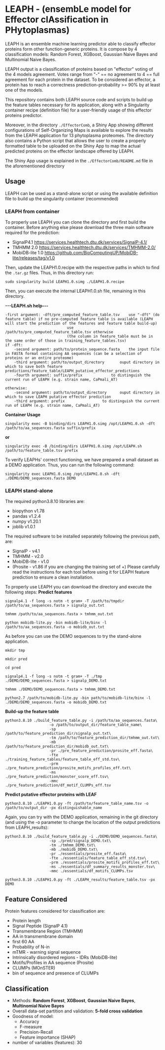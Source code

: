 # LEAPH - (ensembLe model for Effector clAssification in PHytoplasmas)
LEAPH is an ensemble machine learning predictor able to classify effector proteins form other function-generic proteins. It is compose by 4 classification models: Random Forest, XGBoost, Gaussian Naive Bayes and Multinomial Naive Bayes. 

LEAPH output is a classification of proteins based on "effector" voting of the 4 models agreement. 
Votes range from "-" == no agreement to 4 == full agreement for each protein in the dataset. 
To be considered an effector, a protein has to reach a correctness prediction-probability >= 90% by at least one of the models. 

This repository contains both LEAPH source code and scripts to build up the feature tables necessary for its application, along with a Singularity container recipe (definition file) for a user-friendly usage of this effector proteins predictor. 

Moreover, in the directory ```./EffectorComb```, a Shiny App showing different configurations of Self-Organizing Maps is available to explore the results from the LEAPH application for 13 phytoplasma proteomes. The directory also contains a Python script that allows the user to create a properly formatted table to be uploaded on the Shiny App to map the actual predicted proteins on the effector landscape offered by LEAPH. 

The Shiny App usage is explained in the ```./EffectorComb/README.md``` file in the aforementioned directory

## Usage
LEAPH can be used as a stand-alone script or using the available definition file to build up the singularity container (recommended)

### LEAPH from container
To properly use LEAPH you can clone the directory and first build the container. 
Before anything else please download the three main software required for the prediction:
- SignalP4.1 https://services.healthtech.dtu.dk/services/SignalP-4.1/
- TMHMM 2.0 https://services.healthtech.dtu.dk/services/TMHMM-2.0/
- MobiDB-lite 1.0 https://github.com/BioComputingUP/MobiDB-lite/releases/tag/v1.0

Then, update the LEAPH1.0.recipe with the respective paths in which to find the ```.tar.gz``` files. Thus, in this directory run:
```
sudo singularity build LEAPH1.0.simg ./LEAPH1.0.recipe
```
Then, you can execute the internal LEAPH1.0.sh file, remaining in this directory.

**---LEAPH.sh help---**
```
-first argument: -dft/pre_computed_feature_table.tsv	use "-dft" (do feature table) if no pre-computed feature table is available (LEAPH will start the prediction of the features and feature table build-up)
							use /path/to/pre_computed_feature_table.tsv otherwise
							(the column in feature_table must be in the same order of those in training_feature_tables.tsv) 
if -dft:
	-second argument: path/to/protein_sequence.fasta	the input file in FASTA format containing AA sequences (can be a selection of proteins or an entire proteome)
	-third argument: path/to/output_directory		ouput directory in which to save both feature predictions/feature_table/LEAPH_putative_effector_predictions 
	-fourth argument: suffix/prefix				to distinguish the current run of LEAPH (e.g. strain name, CaPmali_AT)

otherwise:
	-second argument: path/to/output_directory		ouput directory in which to save LEAPH putative effector prediction 
	-third argument: prefix					to distinguish the current run of LEAPH (e.g. strain name, CaPmali_AT)
```
**Container Usage**
```
singularity exec -B binding/dirs LEAPH1.0.simg /opt/LEAPH1.0.sh -dft /path/to/aa_sequences.fasta suffix/prefix
```
**or**
```
singularity exec -B /binding/dirs LEAFPH1.0.simg /opt/LEAPH.sh /path/to/feature_table.tsv prefix
```

To verify LEAPHs' correct functioning, we have prepared a small dataset as a DEMO application. Thus, you can run the following command:
```
singularity exec LEAPH1.0.simg /opt/LEAPH1.0.sh -dft ./DEMO/DEMO_sequences.fasta DEMO
```
### LEAPH stand-alone 
The required python3.8.10 libraries are:
- biopython v1.78
- pandas v1.2.4
- numpy v1.20.1
- joblib v1.0.1

The required software to be installed separately following the previous path, are:
- SignalP - v4.1
- TMHMM - v2.0
- MobiDB-lite - v1.0
- (Prosite - v1.86 if you are changing the training set of +)
Please carefully read the instructions for each tool before using it for LEAPH feature prediction to ensure a clean installation.

To properly use LEAPH you can download the directory and execute the following steps:
**Predict features** 
```
signalp4.1 -f long -s notm -t gram+ -T /path/to/tmpdir /path/to/aa_sequences.fasta > signalp_out.txt
```
```
tmhmm /path/to/aa_sequences.fasta > tmhmm_out.txt
```
```
python mobidb-lite.py -bin mobidb-lite/binx -l /path/to/aa_sequences.fasta -o mobidb_out.txt
```
As before you can use the DEMO sequences to try the stand-alone application.
```
mkdir tmp
```
```
mkdir pred
```
```
cd pred
```
```
signalp4.1 -f long -s notm -t gram+ -T ./tmp ./DEMO/DEMO_sequences.fasta > signalp_DEMO.txt
```
```
tmhmm ./DEMO/DEMO_sequences.fasta > tmhmm_DEMO.txt
```
```
python2.7 /path/to/mobidb-lite.py -bin path/to/mobidb-lite/binx -l ./DEMO/DEMO_sequences.fasta -o mobidb_DEMO.txt
```

**Build-up the feature table**
```
python3.8.10 ./build_feature_table.py -i /path/to/aa_sequences.fasta\
					-o /path/to/output_dir/feature_table_name\
					-sp /path/to/feature_prediction_dir/signalp_out.txt\
					-tm /path/to/feature_prediction_dir/tmhmm_out.txt\
					-mb /path/to/feature_prediction_dir/mobidb_out.txt\
					-pr ./pre_feature_prediction/prosite_eff.fasta\
					-fte ./training_feature_tables/feature_table_eff_std.tsv\
					-prm ./pre_feature_prediction/prosite_motifs_profiles_eff.txt\
					-ms ./pre_feature_prediction/monster_score_eff.tsv\
					-mmc ./pre_feature_prediction/df_motif_CLUMPs_eff.tsv
```
**Predict putative effector proteins with LEAF**
```
python3.8.10 ./LEAPH1.0.py -ft /path/to/feature_table_name.tsv -o /path/to/output_dir -px distinguishable_name 
```
Again, you can try with the DEMO application, remaining in the git directory (and using the -o parameter to change the location of the output predictions from LEAPH_results):
```
python3.8.10 ./build_feature_table.py -i ./DEMO/DEMO_sequences.fasta\
					-sp ./pred/signalp_DEMO.txt\
					-tm ./tmhmm_DEMO.txt\
					-mb ./mobidb_DEMO.txt\
					-pr ./essentials/prosite_eff.fasta\
					-fte ./essentials/feature_table_eff_std.tsv\
					-prm ./essentials/prosite_motifs_profiles_eff.txt\
					-ms ./essentials/df_summary_results_monster.tsv\
					-mmc ./essentials/df_motifs_CLUMPs.tsv
```
```
python3.8.10 ./LEAPH1.0.py -ft ./LEAPH_results/feature_table.tsv -px DEMO
```

## Feature Considered
Protein features considered for classification are:
- Protein length
- Signal Peptide (SignalP 4.1)
- Transmembrane Region (TMHMM)
 - AA in transmembrane domain
 - first 60 AA
 - Probability of N-in
 - mTMR - warning signal sequence 
-  Intrinsically disordered regions - IDRs (MobiDB-lite)
- Motifs/Profiles in AA sequence (Prosite)
- CLUMPs (MOnSTER)
- bin of sequence and presence of CLUMPs

## Classification
- Methods: **Random Forest**, **XGBoost**, **Gaussian Naive Bayes**, **Multinomial Naive Bayes**
- Overall data-set partition and validation: **5-fold cross validation** 
- Goodness of model:
  - Accuracy
  - F-measure
  - Precision-Recall
  - Feature importance (SHAP)
- number of variables (features): 30





